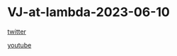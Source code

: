# VJ-at-lambda-2023-06-10

[twitter](https://twitter.com/ymgmcmc/status/1666401630651293696)

[youtube](https://youtu.be/iVjLUrviE9I)
